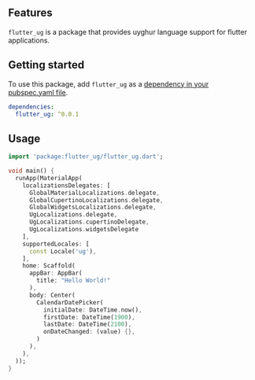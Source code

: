 
## Features

`flutter_ug` is a package that provides uyghur language support for flutter applications.

## Getting started

To use this package, add `flutter_ug` as a [dependency in your pubspec.yaml file](https://flutter.dev/docs/development/packages-and-plugins/using-packages).

```yaml
dependencies:
  flutter_ug: ^0.0.1
```

## Usage

```dart
import 'package:flutter_ug/flutter_ug.dart';

void main() {
  runApp(MaterialApp(
    localizationsDelegates: [
      GlobalMaterialLocalizations.delegate,
      GlobalCupertinoLocalizations.delegate,
      GlobalWidgetsLocalizations.delegate,
      UgLocalizations.delegate,
      UgLocalizations.cupertinoDelegate,
      UgLocalizations.widgetsDelegate
    ],
    supportedLocales: [
      const Locale('ug'),
    ],
    home: Scaffold(
      appBar: AppBar(
        title: "Hello World!"
      ),
      body: Center(
        CalendarDatePicker(
          initialDate: DateTime.now(),
          firstDate: DateTime(1900),
          lastDate: DateTime(2100),
          onDateChanged: (value) {},
        )
      ),
    ),
  ));
}
```
